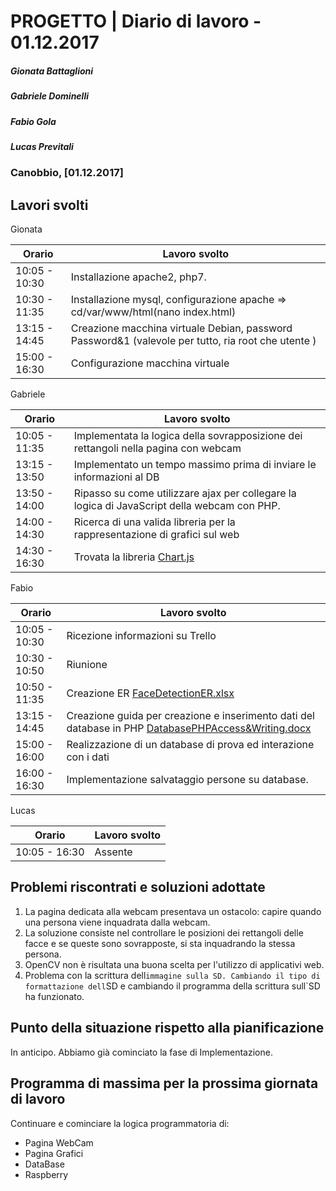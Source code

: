 # PROGETTO | Diario di lavoro - 01.12.2017
##### Gionata Battaglioni
##### Gabriele Dominelli
##### Fabio Gola
##### Lucas Previtali
### Canobbio, [01.12.2017]

## Lavori svolti
Gionata


|Orario        |Lavoro svolto                 |
|--------------|------------------------------|
|10:05 - 10:30 |Installazione apache2, php7.			        |
|10:30 - 11:35 |Installazione mysql, configurazione apache => cd/var/www/html(nano index.html)|                   
|13:15 - 14:45 |Creazione macchina virtuale Debian, password Password&1 (valevole per tutto, ria root che utente )|
|15:00 - 16:30 |Configurazione macchina virtuale|

Gabriele

|Orario        |Lavoro svolto                 |
|--------------|------------------------------|
|10:05 - 11:35 |Implementata la logica della sovrapposizione dei rettangoli nella pagina con webcam			        |
|13:15 - 13:50 |Implementato un tempo massimo prima di inviare le informazioni al DB|
|13:50 - 14:00 |Ripasso su come utilizzare ajax per collegare la logica di JavaScript della webcam con PHP.|
|14:00 - 14:30 |Ricerca di una valida libreria per la rappresentazione di grafici sul web|
|14:30 - 16:30 |Trovata la libreria [Chart.js](http://www.html.it/articoli/chart-js-creare-grafici-interattivi/)|


Fabio

|Orario        |Lavoro svolto                 |
|--------------|------------------------------|
|10:05 - 10:30 |Ricezione informazioni su Trello						      |
|10:30 - 10:50 |Riunione						      |
|10:50 - 11:35 |Creazione ER [FaceDetectionER.xlsx](../FaceDetectionER.xlsx)|                           
|13:15 - 14:45 |Creazione guida per creazione e inserimento dati del database in PHP  [DatabasePHPAccess&Writing.docx](../DatabasePHPAccess&Writing.docx)|
|15:00 - 16:00 |Realizzazione di un database di prova ed interazione con i dati|
|16:00 - 16:30 |Implementazione salvataggio persone su database.|


Lucas


|Orario        |Lavoro svolto                 |
|--------------|------------------------------|
|10:05 - 16:30 |Assente			        |



##  Problemi riscontrati e soluzioni adottate
1. La pagina dedicata alla webcam presentava un ostacolo: capire quando una persona viene inquadrata dalla webcam.
2. La soluzione consiste nel controllare le posizioni dei rettangoli delle facce e se queste sono sovrapposte, si sta inquadrando la stessa persona.
1. OpenCV non è risultata una buona scelta per l'utilizzo di applicativi web.
4. Problema con la scrittura dell`immagine sulla SD. Cambiando il tipo di formattazione dell`SD e cambiando il programma della scrittura sull`SD ha funzionato.

##  Punto della situazione rispetto alla pianificazione
In anticipo. Abbiamo già cominciato la fase di Implementazione.

## Programma di massima per la prossima giornata di lavoro
Continuare e cominciare la logica programmatoria di:
- Pagina WebCam
- Pagina Grafici
- DataBase
- Raspberry
